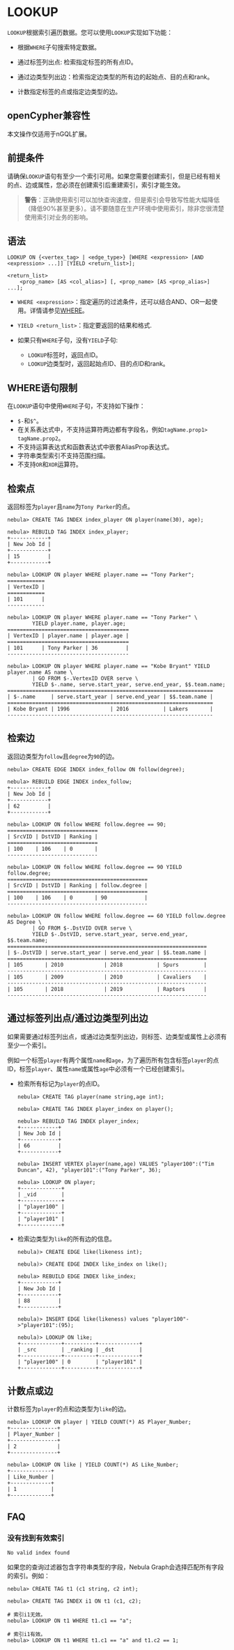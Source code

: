 # LOOKUP

`LOOKUP`根据索引遍历数据。您可以使用`LOOKUP`实现如下功能：

- 根据`WHERE`子句搜索特定数据。

- 通过标签列出点: 检索指定标签的所有点ID。

- 通过边类型列出边：检索指定边类型的所有边的起始点、目的点和rank。

- 计数指定标签的点或指定边类型的边。

## openCypher兼容性

本文操作仅适用于nGQL扩展。

## 前提条件

请确保`LOOKUP`语句有至少一个索引可用。如果您需要创建索引，但是已经有相关的点、边或属性，您必须在创建索引后重建索引，索引才能生效。

>**警告**：正确使用索引可以加快查询速度，但是索引会导致写性能大幅降低（降低90%甚至更多）。请不要随意在生产环境中使用索引，除非您很清楚使用索引对业务的影响。

## 语法

```ngql
LOOKUP ON {<vertex_tag> | <edge_type>} [WHERE <expression> [AND <expression> ...]] [YIELD <return_list>];

<return_list>
    <prop_name> [AS <col_alias>] [, <prop_name> [AS <prop_alias>] ...];
```

- `WHERE <expression>`：指定遍历的过滤条件，还可以结合AND、OR一起使用。详情请参见[WHERE](../8.clauses-and-options/where.md)。

- `YIELD <return_list>`：指定要返回的结果和格式.

- 如果只有`WHERE`子句，没有`YIELD`子句:
  - `LOOKUP`标签时，返回点ID。
  - `LOOKUP`边类型时，返回起始点ID、目的点ID和rank。

## WHERE语句限制

在`LOOKUP`语句中使用`WHERE`子句，不支持如下操作：

- `$-`和`$^`。
- 在关系表达式中，不支持运算符两边都有字段名，例如`tagName.prop1> tagName.prop2`。
- 不支持运算表达式和函数表达式中嵌套AliasProp表达式。
- 字符串类型索引不支持范围扫描。
- 不支持`OR`和`XOR`运算符。

## 检索点

返回标签为`player`且`name`为`Tony Parker`的点。

```ngql
nebula> CREATE TAG INDEX index_player ON player(name(30), age);

nebula> REBUILD TAG INDEX index_player;
+------------+
| New Job Id |
+------------+
| 15         |
+------------+

nebula> LOOKUP ON player WHERE player.name == "Tony Parker";
============
| VertexID |
============
| 101      |
------------

nebula> LOOKUP ON player WHERE player.name == "Tony Parker" \
        YIELD player.name, player.age;
=======================================
| VertexID | player.name | player.age |
=======================================
| 101      | Tony Parker | 36         |
---------------------------------------

nebula> LOOKUP ON player WHERE player.name == "Kobe Bryant" YIELD player.name AS name \
        | GO FROM $-.VertexID OVER serve \
        YIELD $-.name, serve.start_year, serve.end_year, $$.team.name;
==================================================================
| $-.name     | serve.start_year | serve.end_year | $$.team.name |
==================================================================
| Kobe Bryant | 1996             | 2016           | Lakers       |
------------------------------------------------------------------
```

## 检索边

返回边类型为`follow`且`degree`为`90`的边。

```ngql
nebula> CREATE EDGE INDEX index_follow ON follow(degree);

nebula> REBUILD EDGE INDEX index_follow;
+------------+
| New Job Id |
+------------+
| 62         |
+------------+

nebula> LOOKUP ON follow WHERE follow.degree == 90;
=============================
| SrcVID | DstVID | Ranking |
=============================
| 100    | 106    | 0       |
-----------------------------

nebula> LOOKUP ON follow WHERE follow.degree == 90 YIELD follow.degree;
=============================================
| SrcVID | DstVID | Ranking | follow.degree |
=============================================
| 100    | 106    | 0       | 90            |
---------------------------------------------

nebula> LOOKUP ON follow WHERE follow.degree == 60 YIELD follow.degree AS Degree \
        | GO FROM $-.DstVID OVER serve \
        YIELD $-.DstVID, serve.start_year, serve.end_year, $$.team.name;
================================================================
| $-.DstVID | serve.start_year | serve.end_year | $$.team.name |
================================================================
| 105       | 2010             | 2018           | Spurs        |
----------------------------------------------------------------
| 105       | 2009             | 2010           | Cavaliers    |
----------------------------------------------------------------
| 105       | 2018             | 2019           | Raptors      |
----------------------------------------------------------------
```

## 通过标签列出点/通过边类型列出边

如果需要通过标签列出点，或通过边类型列出边，则标签、边类型或属性上必须有至少一个索引。

例如一个标签`player`有两个属性`name`和`age`，为了遍历所有包含标签`player`的点ID，标签`player`、属性`name`或属性`age`中必须有一个已经创建索引。

- 检索所有标记为`player`的点ID。

    ```ngql
    nebula> CREATE TAG player(name string,age int);

    nebula> CREATE TAG INDEX player_index on player();

    nebula> REBUILD TAG INDEX player_index;
    +------------+
    | New Job Id |
    +------------+
    | 66         |
    +------------+

    nebula> INSERT VERTEX player(name,age) VALUES "player100":("Tim Duncan", 42), "player101":("Tony Parker", 36);

    nebula> LOOKUP ON player;
    +-------------+
    | _vid        |
    +-------------+
    | "player100" |
    +-------------+
    | "player101" |
    +-------------+
    ```

- 检索边类型为`like`的所有边的信息。

    ```ngql
    nebula)> CREATE EDGE like(likeness int);

    nebula)> CREATE EDGE INDEX like_index on like();

    nebula> REBUILD EDGE INDEX like_index;
    +------------+
    | New Job Id |
    +------------+
    | 88         |
    +------------+

    nebula)> INSERT EDGE like(likeness) values "player100"->"player101":(95);

    nebula)> LOOKUP ON like;
    +-------------+----------+-------------+
    | _src        | _ranking | _dst        |
    +-------------+----------+-------------+
    | "player100" | 0        | "player101" |
    +-------------+----------+-------------+
    ```

## 计数点或边

计数标签为`player`的点和边类型为`like`的边。

```ngql
nebula> LOOKUP ON player | YIELD COUNT(*) AS Player_Number;
+---------------+
| Player_Number |
+---------------+
| 2             |
+---------------+

nebula> LOOKUP ON like | YIELD COUNT(*) AS Like_Number;
+-------------+
| Like_Number |
+-------------+
| 1           |
+-------------+
```

## FAQ

### 没有找到有效索引

```bash
No valid index found
```

如果您的查询过滤器包含字符串类型的字段，Nebula Graph会选择匹配所有字段的索引。例如：

```ngql
nebula> CREATE TAG t1 (c1 string, c2 int);

nebula> CREATE TAG INDEX i1 ON t1 (c1, c2);

# 索引i1无效。
nebula> LOOKUP ON t1 WHERE t1.c1 == "a"; 

# 索引i1有效。
nebula> LOOKUP ON t1 WHERE t1.c1 == "a" and t1.c2 == 1;
```
